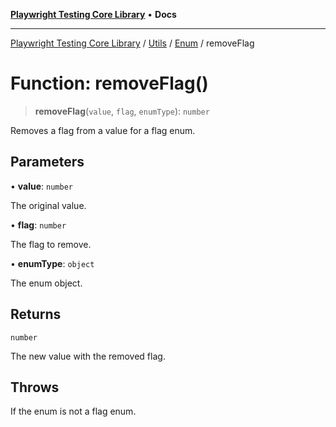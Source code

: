 [**Playwright Testing Core Library**](../../../../../README.md) • **Docs**

***

[Playwright Testing Core Library](../../../../../README.md) / [Utils](../../../README.md) / [Enum](../README.md) / removeFlag

# Function: removeFlag()

> **removeFlag**(`value`, `flag`, `enumType`): `number`

Removes a flag from a value for a flag enum.

## Parameters

• **value**: `number`

The original value.

• **flag**: `number`

The flag to remove.

• **enumType**: `object`

The enum object.

## Returns

`number`

The new value with the removed flag.

## Throws

If the enum is not a flag enum.
